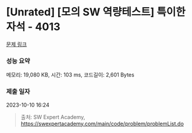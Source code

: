 # [Unrated] [모의 SW 역량테스트] 특이한 자석 - 4013 

[문제 링크](https://swexpertacademy.com/main/code/problem/problemDetail.do?contestProbId=AWIeV9sKkcoDFAVH) 

### 성능 요약

메모리: 19,080 KB, 시간: 103 ms, 코드길이: 2,601 Bytes

### 제출 일자

2023-10-10 16:24



> 출처: SW Expert Academy, https://swexpertacademy.com/main/code/problem/problemList.do